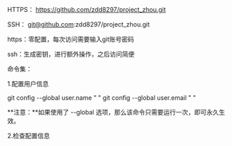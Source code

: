 HTTPS：  https://github.com/zdd8297/project_zhou.git

SSH：  git@github.com:zdd8297/project_zhou.git

https：零配置，每次访问需要输入git账号密码

ssh：生成密钥，进行额外操作，之后访问简便



命令集：

1.配置用户信息

git config --global user.name " "
git config --global user.email " "

**注意：**如果使用了 --global 选项，那么该命令只需要运行一次，即可永久生效。

2.检查配置信息